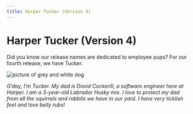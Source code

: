 ```yaml
---
title: Harper Tucker (Version 4)
---
```


# Harper Tucker (Version 4)

Did you know our release names are dedicated to employee pups? For our fourth release, we have Tucker.

![picture of grey and white dog](/img/v4.4/dogs/tucker.png)

_G’day, I’m Tucker. My dad is David Cockerill, a software engineer here at Harper. I am a 3-year-old Labrador Husky mix. I love to protect my dad from all the squirrels and rabbits we have in our yard. I have very ticklish feet and love belly rubs!_
